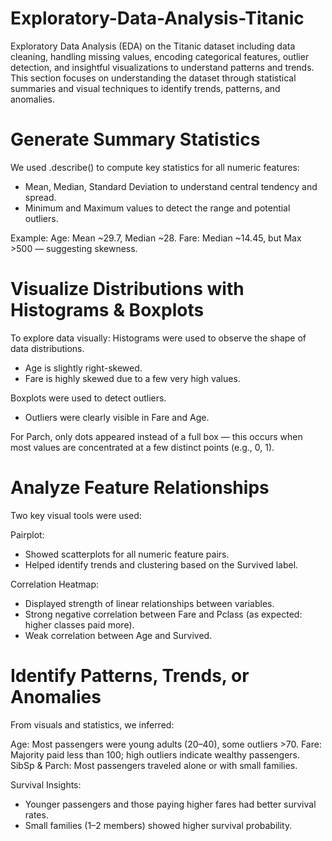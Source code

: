 # Exploratory-Data-Analysis-Titanic
Exploratory Data Analysis (EDA) on the Titanic dataset including data cleaning, handling missing values, encoding categorical features, outlier detection, and insightful visualizations to understand patterns and trends.
This section focuses on understanding the dataset through statistical summaries and visual techniques to identify trends, patterns, and anomalies.

# Generate Summary Statistics
We used .describe() to compute key statistics for all numeric features:

- Mean, Median, Standard Deviation to understand central tendency and spread.
- Minimum and Maximum values to detect the range and potential outliers.

Example:
Age: Mean ~29.7, Median ~28.
Fare: Median ~14.45, but Max >500 — suggesting skewness.

# Visualize Distributions with Histograms & Boxplots
To explore data visually:
Histograms were used to observe the shape of data distributions.
- Age is slightly right-skewed.
- Fare is highly skewed due to a few very high values.

Boxplots were used to detect outliers.
- Outliers were clearly visible in Fare and Age.

For Parch, only dots appeared instead of a full box — this occurs when most values are concentrated at a few distinct points (e.g., 0, 1).

# Analyze Feature Relationships
Two key visual tools were used:

Pairplot:
- Showed scatterplots for all numeric feature pairs.
- Helped identify trends and clustering based on the Survived label.

Correlation Heatmap:
- Displayed strength of linear relationships between variables.
- Strong negative correlation between Fare and Pclass (as expected: higher classes paid more).
- Weak correlation between Age and Survived.

# Identify Patterns, Trends, or Anomalies
From visuals and statistics, we inferred:

Age: Most passengers were young adults (20–40), some outliers >70.
Fare: Majority paid less than 100; high outliers indicate wealthy passengers.
SibSp & Parch: Most passengers traveled alone or with small families.

Survival Insights:
- Younger passengers and those paying higher fares had better survival rates.
- Small families (1–2 members) showed higher survival probability.
